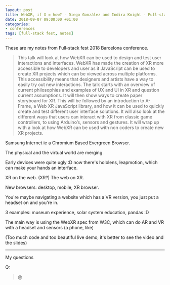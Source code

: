 ```yaml
---
layout: post
title: WebXR, if X = how? - Diego González and Indira Knight - Full-stack Fest 2018
date: 2018-09-07 09:00:00 +01:00
categories:
- conferences
tags: [full-stack fest, notes]
---
```


These are my notes from Full-stack fest 2018 Barcelona conference.

> This talk will look at how WebXR can be used to design and test user interactions and interfaces. WebXR has made the creation of XR more accessible to developers and user as it JavaScript can be used to create XR projects which can be viewed across multiple platforms. This accessibility means that designers and artists have a way to easily try out new interactions.
> The talk starts with an overview of current philosophies and examples of UX and UI in XR and question current assumptions. It will then show ways to create paper storyboard for XR. This will be followed by an introduction to A-Frame, a Web XR JavaScript library, and how it can be used to quickly create and test different user interface solutions. It will also look at the different ways that users can interact with XR from classic game controllers, to using Arduino’s, sensors and gestures. It will wrap up with a look at how WebXR can be used with non coders to create new XR projects.

Samsung Internet ie a Chromium Based Evergreen Browser. 

The physical and the virtual world are merging.

Early devices were quite ugly :D now there's hololens, leapmotion, which can make your hands an interface.

XR on the web. (XR?)
The web on XR.

New browsers: desktop, mobile, XR browser. 

You're maybe navigating a website which has a VR version, you just put a headset on and you're in.

3 examples: museum experience, solar system education, pandas :D

The main way is using the WebXR spec from W3C, which can do AR and VR with a headset and sensors (a phone, like)

(Too much code and too beautiful live demo, it's better to see the video and the slides)



---

My questions

Q: 

> @